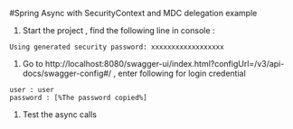 #Spring Async with SecurityContext and MDC delegation example

1. Start the project , find the following line in console : 
```
Using generated security password: xxxxxxxxxxxxxxxxxx
```

1.	Go to http://localhost:8080/swagger-ui/index.html?configUrl=/v3/api-docs/swagger-config#/ , enter following for login credential
```
user : user
password : [%The password copied%]
```

1.	Test the async calls